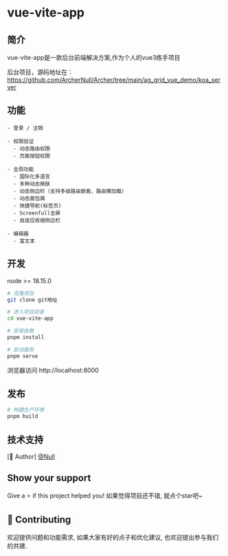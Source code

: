 # vue-vite-app
## 简介
vue-vite-app是一款后台前端解决方案,作为个人的vue3练手项目

后台项目，源码地址在： https://github.com/ArcherNull/Archer/tree/main/ag_grid_vue_demo/koa_server

## 功能

```
- 登录 / 注销

- 权限验证
  - 动态路由权限
  - 页面按钮权限

- 全局功能
  - 国际化多语言
  - 多种动态换肤
  - 动态侧边栏（支持多级路由嵌套，路由懒加载）
  - 动态面包屑
  - 快捷导航(标签页)
  - Screenfull全屏
  - 自适应收缩侧边栏

- 编辑器
  - 富文本
```
## 开发

node >= 18.15.0

```bash
# 克隆项目
git clone git地址

# 进入项目目录
cd vue-vite-app

# 安装依赖
pnpm install

# 启动服务
pnpm serve
```

浏览器访问 http://localhost:8000

## 发布

```bash
# 构建生产环境
pnpm build
```
## 技术支持
[👤 Author] [@Null](https://juejin.cn/user/3633260177130872)

## Show your support
Give a ⭐️ if this project helped you!
如果觉得项目还不错, 就点个star吧~

## 🤝 Contributing
欢迎提供问题和功能需求, 如果大家有好的点子和优化建议, 也欢迎提出参与我们的共建.

